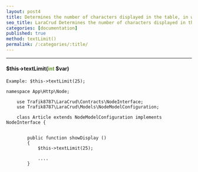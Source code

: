 ```yaml
---
layout: post4
title: Determines the number of characters displayed in the table, in which case the string ends. The call works only in the showDisplay() method
seo_title: LaraCrud Determines the number of characters displayed in the table, in which case the string ends. The call works only in the showDisplay method textLimit()
categories: [documentation]
published: true
method: textLimit()
permalink: /:categories/:title/
---
```


---

#### $this->textLimit(<span style="color: #693">int</span> $var)


`
Example:
$this->textLimit(25);
`

    namespace App\Http\Node;
    
        use Trafik8787\LaraCrud\Contracts\NodeInterface;
        use Trafik8787\LaraCrud\Models\NodeModelConfiguration;
        
        class Article extends NodeModelConfiguration implements NodeInterface {
        
        
            public function showDisplay ()
            {
                $this->textLimit(25);
                
                ....
            }
            

